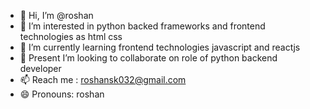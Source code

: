 - 👋 Hi, I’m @roshan
- 👀 I’m interested in python backed frameworks and frontend technologies as html css
- 🌱 I’m currently learning frontend technologies javascript and reactjs
- 💞️ Present I’m looking to collaborate on role of python backend developer 
- 📫 Reach me : roshansk032@gmail.com
- 😄 Pronouns: roshan 

<!---
roshan-sk/roshan-sk is a ✨ special ✨ repository because its `README.md` (this file) appears on your GitHub profile.
You can click the Preview link to take a look at your changes.
--->
